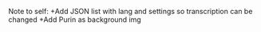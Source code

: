 Note to self:
+Add JSON list with lang and settings so transcription can be changed
+Add Purin as background img
